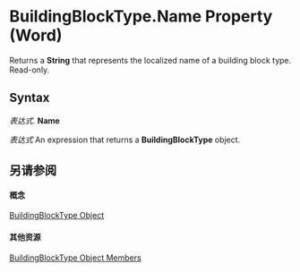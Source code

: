 
# BuildingBlockType.Name Property (Word)

Returns a  **String** that represents the localized name of a building block type. Read-only.


## Syntax

 _表达式_. **Name**

 _表达式_ An expression that returns a **BuildingBlockType** object.


## 另请参阅


#### 概念


[BuildingBlockType Object](e4f971da-f052-b6a2-db40-2f4cd0cfd6be.md)
#### 其他资源


[BuildingBlockType Object Members](http://msdn.microsoft.com/library/08b29414-6130-75b6-d3ed-77c2fd22b6b2%28Office.15%29.aspx)